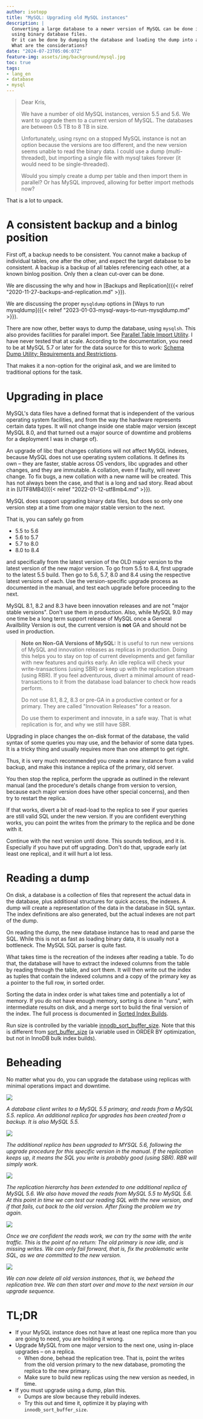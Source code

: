 ```yaml
---
author: isotopp
title: "MySQL: Upgrading old MySQL instances"
description: |
  Converting a large database to a newer version of MySQL can be done in place,
  using binary database files.
  Or it can be done by dumping the database and loading the dump into a newer version.
  What are the considerations?
date: "2024-07-23T05:06:07Z"
feature-img: assets/img/background/mysql.jpg
toc: true
tags:
- lang_en
- database
- mysql
---
```


> Dear Kris,
> 
> We have a number of old MySQL instances, version 5.5 and 5.6.
> We want to upgrade them to a current version of MySQL.
> The databases are between 0.5 TB to 8 TB in size.
>
> Unfortunately, using rsync on a stopped MySQL instance is not an option because the versions are too different,
> and the new version seems unable to read the binary data.
> I could use a dump (multi-threaded), but importing a single file with mysql takes forever
> (it would need to be single-threaded).
> 
> Would you simply create a dump per table and then import them in parallel?
> Or has MySQL improved, allowing for better import methods now?

That is a lot to unpack.

# A consistent backup and a binlog position

First off, a backup needs to be consistent.
You cannot make a backup of individual tables, one after the other, and expect the target database to be consistent.
A backup is a backup of all tables referencing each other, at a known binlog position.
Only then a clean cut-over can be done.

We are discussing the why and how in 
[Backups and Replication]({{< relref "2020-11-27-backups-and-replication.md" >}}).

We are discussing the proper `mysqldump` options in
[Ways to run mysqldump]({{< relref "2023-01-03-mysql-ways-to-run-mysqldump.md" >}}).

There are now other, better ways to dump the database, using `mysqlsh`.
This also provides facilities for parallel import.
See 
[Parallel Table Import Utility](https://dev.mysql.com/doc/mysql-shell/8.4/en/mysql-shell-utilities-parallel-table.html).
I have never tested that at scale.
According to the documentation, you need to be at MySQL 5.7 or later for the data source for this to work:
[Schema Dump Utility: Requirements and Restrictions](https://dev.mysql.com/doc/mysql-shell/8.4/en/mysql-shell-utilities-dump-instance-schema.html#mysql-shell-utilities-dump-opt-requirements).

That makes it a non-option for the original ask, and we are limited to traditional options for the task.

# Upgrading in place

MySQL's data files have a defined format that is independent of the various operating system facilities,
and from the way the hardware represents certain data types.
It will not change inside one stable major version (except MySQL 8.0,
and that turned out a major source of downtime and problems for a deployment I was in charge of).

An upgrade of libc that changes collations will not affect MySQL indexes,
because MySQL does not use operating system collations.
It defines its own – they are faster, stable across OS vendors, libc upgrades and other changes, and they are immutable.
A collation, even if faulty, will never change.
To fix bugs, a new collation with a new name will be created.
This has not always been the case, and that is a long and sad story.
Read about it in
[UTF8MB4]({{< relref "2022-01-12-utf8mb4.md" >}}).

MySQL does support upgrading binary data files,
but does so only one version step at a time from one major stable version to the next.

That is, you can safely go from
- 5.5 to 5.6
- 5.6 to 5.7
- 5.7 to 8.0
- 8.0 to 8.4

and specifically from the latest version of the OLD major version to the latest version of the new major version.
To go from 5.5 to 8.4, first upgrade to the latest 5.5 build.
Then go to 5.6, 5.7, 8.0 and 8.4 using the respective latest versions of each.
Use the version-specific upgrade process as documented in the manual,
and test each upgrade before proceeding to the next.

MySQL 8.1, 8.2 and 8.3 have been innovation releases and are not "major stable versions".
Don't use them in production.
Also, while MySQL 9.0 may one time be a long term support release of MySQL once a General Availbility Version is out,
the current version is **not** GA and should not be used in production.

> **Note on Non-GA Versions of MySQL:**
> It is useful to run new versions of MySQL and innovation releases as replicas in production.
> Doing this helps you to stay on top of current developments and get familiar with new features and quirks early.
> An idle replica will check your write-transactions (using SBR) or keep up with the replication stream (using RBR).
> If you feel adventurous, divert a minimal amount of read-transactions to it from the database load balancer to
> check how reads perform.
> 
> Do not use 8.1, 8.2, 8.3 or pre-GA in a productive context or for a primary. 
> They are called "Innovation Releases" for a reason.
> 
> Do use them to experiment and innovate, in a safe way.
> That is what replication is for, and why we still have SBR.

Upgrading in place changes the on-disk format of the database,
the valid syntax of some queries you may use, and the behavior of some data types.
It is a tricky thing and usually requires more than one attempt to get right.

Thus, it is very much recommended you create a new instance from a valid backup,
and make this instance a replica of the primary, old server.

You then stop the replica, perform the upgrade as outlined in the relevant manual
(and the procedure's details change from version to version,
because each major version does have other special concerns),
and then try to restart the replica.

If that works, divert a bit of read-load to the replica to see if your queries are still valid SQL under the new version.
If you are confident everything works, you can point the writes from the primary to the replica and be done with it.

Continue with the next version until done.
This sounds tedious, and it is.
Especially if you have put off upgrading.
Don't do that, upgrade early (at least one replica), and it will hurt a lot less.

# Reading a dump

On disk, a database is a collection of files that represent the actual data in the database,
plus additional structures for quick access, the indexes.
A dump will create a representation of the data in the database in SQL syntax.
The index definitions are also generated, but the actual indexes are not part of the dump.

On reading the dump, the new database instance has to read and parse the SQL.
While this is not as fast as loading binary data, it is usually not a bottleneck.
The MySQL SQL parser is quite fast.

What takes time is the recreation of the indexes after reading a table.
To do that, the database will have to extract the indexed columns from the table by reading through the table,
and sort them.
It will then write out the index as tuples
that contain the indexed columns and a copy of the primary key as a pointer to the full row,
in sorted order.

Sorting the data in index order is what takes time and potentially a lot of memory.
If you do not have enough memory, sorting is done in "runs", with intermediate results on disk,
and a merge sort to build the final version of the index.
The full process is documented in
[Sorted Index Builds](https://dev.mysql.com/doc/refman/8.4/en/sorted-index-builds.html).

Run size is controlled by the variable
[innodb_sort_buffer_size](https://dev.mysql.com/doc/refman/8.4/en/innodb-parameters.html#sysvar_innodb_sort_buffer_size).
Note that this is different from
[sort_buffer_size](https://dev.mysql.com/doc/refman/8.4/en/server-system-variables.html#sysvar_sort_buffer_size)
(a variable used in ORDER BY optimization, but not in InnoDB bulk index builds).

# Beheading

No matter what you do, you can upgrade the database using replicas with minimal operations impact and downtime.

![](/uploads/2024/07/upgrade-01.png)

*A database client writes to a MySQL 5.5 primary, and reads from a MySQL 5.5.
replica.
An additional replica for upgrades has been created from a backup. It is also MySQL 5.5.*

![](/uploads/2024/07/upgrade-02.png)

*The additional replica has been upgraded to MYSQL 5.6,
following the upgrade procedure for this specific version in the manual.
If the replication keeps up, it means the SQL you write is probably good (using SBR).
RBR will simply work.*

![](/uploads/2024/07/upgrade-03.png)

*The replication hierarchy has been extended to one additional replica of MySQL 5.6.
We also have moved the reads from MySQL 5.5 to MySQL 5.6.
At this point in time we can test our reading SQL with the new version, and if that fails, cut back to the old version.
After fixing the problem we try again.*

![](/uploads/2024/07/upgrade-04.png)

*Once we are confident the reads work, we can try the same with the write traffic.
This is the point of no return: The old primary is now idle, and is missing writes.
We can only fail forward, that is, fix the problematic write SQL, as we are committed to the new version.*

![](/uploads/2024/07/upgrade-05.png)

*We can now delete all old version instances, that is, we behead the replication tree.
We can then start over and move to the next version in our upgrade sequence.*


# TL;DR

- If your MySQL instance does not have at least one replica more than you are going to need, you are holding it wrong.
- Upgrade MySQL from one major version to the next one, using in-place upgrades – on a replica.
  - When done, behead the replication tree. That is, point the writes from the old version primary to the new database,
    promoting the replica to the new primary.
  - Make sure to build new replicas using the new version as needed, in time.
- If you must upgrade using a dump, plan this.
  - Dumps are slow because they rebuild indexes.
  - Try this out and time it, optimize it by playing with `innodb_sort_buffer_size`.
